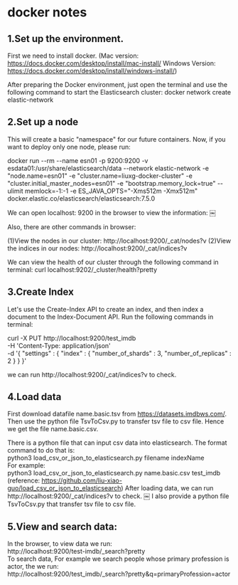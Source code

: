 # docker notes

## 1.Set up the environment.
First we need to install docker.
(Mac version:
https://docs.docker.com/desktop/install/mac-install/
Windows Version:
https://docs.docker.com/desktop/install/windows-install/)

After preparing the Docker environment, just open the terminal and use the following command to start the Elasticsearch cluster:
docker network create elastic-network


## 2.Set up a node
This will create a basic "namespace" for our future containers.
Now, if you want to deploy only one node, please run:

docker run --rm --name esn01 -p 9200:9200 -v esdata01:/usr/share/elasticsearch/data --network elastic-network -e "node.name=esn01" -e "cluster.name=liuxg-docker-cluster" -e "cluster.initial_master_nodes=esn01" -e "bootstrap.memory_lock=true" --ulimit memlock=-1:-1 -e ES_JAVA_OPTS="-Xms512m -Xmx512m" docker.elastic.co/elasticsearch/elasticsearch:7.5.0


We can open 
localhost: 9200 
in the browser to view the information:
￼

Also, there are other commands in browser:

(1)View the nodes in our cluster:
http://localhost:9200/_cat/nodes?v
(2)View the indices in our nodes:
http://localhost:9200/_cat/indices?v

We can view the health of our cluster through the following command in terminal:
curl localhost:9202/_cluster/health?pretty

## 3.Create Index
Let's use the Create-Index API to create an index, and then index a document to the Index-Document API. Run the following commands in terminal:

curl -X PUT http://localhost:9200/test_imdb \
  -H 'Content-Type: application/json' \
  -d '{
    "settings" : {
        "index" : {
            "number_of_shards" : 3, 
            "number_of_replicas" : 2 
        }
    }
}'

we can run 
http://localhost:9200/_cat/indices?v 
to check.


## 4.Load data
First download datafile name.basic.tsv from https://datasets.imdbws.com/. Then use the python file TsvToCsv.py to transfer tsv file to csv file. Hence we get the file name.basic.csv.

There is a python file that can input csv data into elasticsearch. The format command to do that is:\
python3 load_csv_or_json_to_elasticsearch.py filename indexName\
For example:\
python3 load_csv_or_json_to_elasticsearch.py name.basic.csv test_imdb\
(reference:  https://github.com/liu-xiao-guo/load_csv_or_json_to_elasticsearch)
After loading data, we can run http://localhost:9200/_cat/indices?v to check.
￼
I also provide a python file TsvToCsv.py that transfer tsv file to csv file.


## 5.View  and  search data:
In the browser, to view data we run: \
http://localhost:9200/test-imdb/_search?pretty\
To search data, For example  we search people whose primary  profession is actor, the we run:\
http://localhost:9200/test_imdb/_search?pretty&q=primaryProfession=actor
